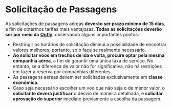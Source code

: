 # Solicitação de Passagens

As solicitações de passagens aéreas **deverão ser prazo mínimo de 15 dias**, a fim de obtermos tarifas mais vantajosas. **Todas as solicitações deverão ser por meio da** [**Onfly**](https://app.onfly.com.br/login), observando alguns importantes pontos:

- Restringir os horários de solicitação diminui a possibilidade de encontrar valores melhores, portanto, só o faça se realmente necessário.
- **Ao solicitar voos em trechos de ida e volta, procure optar pela mesma companhia aérea**, a fim de garantir uma única taxa de serviço. No entanto, se a diferença de valor não for significativa, não há restrições em fazer a reserva por companhias diferentes.
- As passagens aéreas devem ser solicitadas exclusivamente em **classe econômica**.
- Caso seja necessário escolher um voo que não seja o de menor valor, o **solicitante deverá justificar** o desvio de maneira detalhada, e **solicitar aprovação do superior** imediato previamente a escolha da passagem.